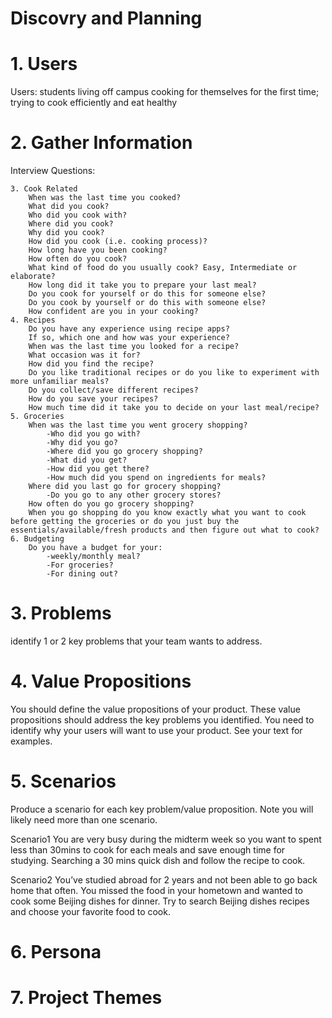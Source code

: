 # Discovry and Planning

# 1. Users
Users: students living off campus cooking for themselves for the first time; trying to cook efficiently and eat healthy


# 2. Gather Information
Interview Questions:

    3. Cook Related
        When was the last time you cooked?
        What did you cook?
        Who did you cook with?
        Where did you cook?
        Why did you cook?
        How did you cook (i.e. cooking process)?
        How long have you been cooking?
        How often do you cook?
        What kind of food do you usually cook? Easy, Intermediate or elaborate?
        How long did it take you to prepare your last meal? 
        Do you cook for yourself or do this for someone else?
        Do you cook by yourself or do this with someone else?
        How confident are you in your cooking? 
    4. Recipes
        Do you have any experience using recipe apps? 
        If so, which one and how was your experience? 
        When was the last time you looked for a recipe?
        What occasion was it for?
        How did you find the recipe?
        Do you like traditional recipes or do you like to experiment with more unfamiliar meals?
        Do you collect/save different recipes?
        How do you save your recipes?
        How much time did it take you to decide on your last meal/recipe?
    5. Groceries
        When was the last time you went grocery shopping?
            -Who did you go with?
            -Why did you go? 
            -Where did you go grocery shopping?
            -What did you get?
            -How did you get there? 
            -How much did you spend on ingredients for meals?
        Where did you last go for grocery shopping? 
            -Do you go to any other grocery stores?
        How often do you go grocery shopping?
        When you go shopping do you know exactly what you want to cook before getting the groceries or do you just buy the essentials/available/fresh products and then figure out what to cook?
    6. Budgeting    
        Do you have a budget for your:
            -weekly/monthly meal?
            -For groceries?
            -For dining out?



# 3. Problems
 identify 1 or 2 key problems that your team wants to address. 


# 4. Value Propositions
You should define the value propositions of your product. These value propositions should address the key problems you identified. You need to identify why your users will want to use your product. See your text for examples.


# 5. Scenarios
Produce a scenario for each key problem/value proposition. Note you will likely need more than one scenario.

Scenario1
You are very busy during the midterm week so you want to spent less than 30mins to cook for each meals and save enough time for studying. Searching a 30 mins quick dish and follow the recipe to cook.

Scenario2
You’ve studied abroad for 2 years and not been able to go back home that often. You missed the food in your hometown and wanted to cook some Beijing dishes for dinner. Try to search Beijing dishes recipes and choose your favorite food to cook.

# 6. Persona


# 7. Project Themes